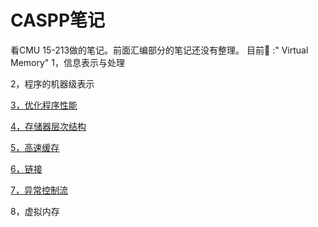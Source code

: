 # CASPP笔记

看CMU 15-213做的笔记。前面汇编部分的笔记还没有整理。
目前🎯 :" Virtual Memory"
1，信息表示与处理

2，程序的机器级表示

[3，优化程序性能](C:\Users\zhang\OneDrive\Study\CS\CMU15213\Notes\第三部分：程序优化.md)

[4，存储器层次结构](C:\Users\zhang\OneDrive\Study\CS\CMU15213\Notes\第三部分：程序优化.md)

[5，高速缓存](C:\Users\zhang\OneDrive\Study\CS\CMU15213\Notes\高速缓存.md)

[6，链接](C:\Users\zhang\OneDrive\Study\CS\CMU15213\Notes\链接.md)

[7，异常控制流](C:\Users\zhang\OneDrive\Study\CS\CMU15213\Notes\链接.md)

8，虚拟内存